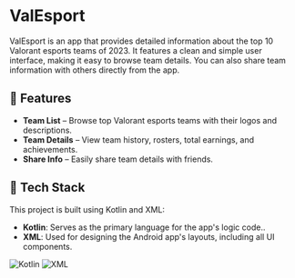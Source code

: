 # ValEsport

ValEsport is an app that provides detailed information about the top 10 Valorant esports teams of 2023. It features a clean and simple user interface, making it easy to browse team details. You can also share team information with others directly from the app.

## 🚀 Features

- **Team List** – Browse top Valorant esports teams with their logos and descriptions.  
- **Team Details** – View team history, rosters, total earnings, and achievements.  
- **Share Info** – Easily share team details with friends.  

## 🤖 Tech Stack

This project is built using Kotlin and XML:

- **Kotlin**: Serves as the primary language for the app's logic code..
- **XML**: Used for designing the Android app's layouts, including all UI components.

![Kotlin](https://img.shields.io/badge/Kotlin-0095D5?&style=for-the-badge&logo=kotlin&logoColor=white) ![XML](https://img.shields.io/badge/XML-orange?style=for-the-badge)

